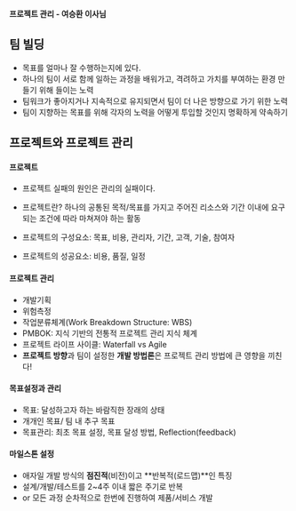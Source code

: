 **프로젝트 관리 - 여승환 이사님**

## 팀 빌딩

- 목표를 얼마나 잘 수행하는지에 있다.
- 하나의 팀이 서로 함께 일하는 과정을 배워가고, 격려하고 가치를 부여하는 환경 만들기 위해 들이는 노력
- 팀워크가 좋아지거나 지속적으로 유지되면서 팀이 더 나은 방향으로 가기 위한 노력
- 팀이 지향하는 목표를 위해 각자의 노력을 어떻게 투입할 것인지 명확하게 약속하기



## 프로젝트와 프로젝트 관리

#### 프로젝트

- 프로젝트 실패의 원인은 관리의 실패이다.
- 프로젝트란? 하나의 공통된 목적/목표를 가지고 주어진 리소스와 기간 이내에 요구되는 조건에 따라 마쳐져야 하는 활동

- 프로젝트의 구성요소: 목표, 비용, 관리자, 기간, 고객, 기술, 참여자

- 프로젝트의 성공요소: 비용, 품질, 일정

#### 프로젝트 관리

- 개발기획
- 위험측정
- 작업분류체계(Work Breakdown Structure: WBS)
- PMBOK: 지식 기반의 전통적 프로젝트 관리 지식 체계
- 프로젝트 라이프 사이클: Waterfall vs Agile
- **프로젝트 방향**과 팀이 설정한 **개발 방법론**은 프로젝트 관리 방법에 큰 영향을 끼친다!

#### 목표설정과 관리

- 목표: 달성하고자 하는 바람직한 장래의 상태
- 개개인 목표/ 팀 내 추구 목표
- 목표관리: 최초 목표 설정, 목표 달성 방법, Reflection(feedback)

#### 마일스톤 설정

- 애자일 개발 방식의 **점진적**(비전)이고 **반복적(로드맵)**인 특징
- 설계/개발/테스트를 2~4주 이내 짧은 주기로 반복
- or 모든 과정 순차적으로 한번에 진행하여 제품/서비스 개발

